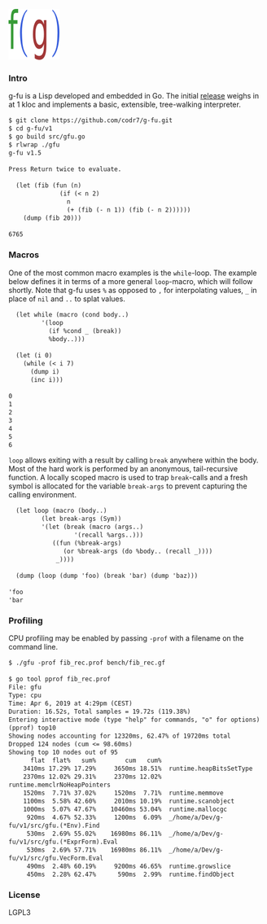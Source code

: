 ![Logo](logo.png)

### Intro
g-fu is a Lisp developed and embedded in Go. The initial [release](https://github.com/codr7/g-fu/tree/master/v1) weighs in at 1 kloc and implements a basic, extensible, tree-walking interpreter.

```
$ git clone https://github.com/codr7/g-fu.git
$ cd g-fu/v1
$ go build src/gfu.go
$ rlwrap ./gfu
g-fu v1.5

Press Return twice to evaluate.

  (let (fib (fun (n)
              (if (< n 2)
                n
                (+ (fib (- n 1)) (fib (- n 2))))))
    (dump (fib 20)))

6765
```

### Macros
One of the most common macro examples is the `while`-loop. The example below defines it in terms of a more general `loop`-macro, which will follow shortly. Note that g-fu uses `%` as opposed to `,` for interpolating values, `_` in place of `nil` and `..` to splat values.

```
  (let while (macro (cond body..)
         '(loop
           (if %cond _ (break))
           %body..)))

  (let (i 0)
    (while (< i 7)
      (dump i)
      (inc i)))

0
1
2
3
4
5
6
```

`loop` allows exiting with a result by calling `break` anywhere within the body. Most of the hard work is performed by an anonymous, tail-recursive function. A locally scoped macro is used to trap `break`-calls and a fresh symbol is allocated for the variable `break-args` to prevent capturing the calling environment.

```
  (let loop (macro (body..)
         (let break-args (Sym))
         '(let (break (macro (args..)
                  '(recall %args..)))
            ((fun (%break-args)
               (or %break-args (do %body.. (recall _))))
             _))))

  (dump (loop (dump 'foo) (break 'bar) (dump 'baz)))

'foo
'bar
```

### Profiling
CPU profiling may be enabled by passing `-prof` with a filename on the command line.

```
$ ./gfu -prof fib_rec.prof bench/fib_rec.gf

$ go tool pprof fib_rec.prof 
File: gfu
Type: cpu
Time: Apr 6, 2019 at 4:29pm (CEST)
Duration: 16.52s, Total samples = 19.72s (119.38%)
Entering interactive mode (type "help" for commands, "o" for options)
(pprof) top10
Showing nodes accounting for 12320ms, 62.47% of 19720ms total
Dropped 124 nodes (cum <= 98.60ms)
Showing top 10 nodes out of 95
      flat  flat%   sum%        cum   cum%
    3410ms 17.29% 17.29%     3650ms 18.51%  runtime.heapBitsSetType
    2370ms 12.02% 29.31%     2370ms 12.02%  runtime.memclrNoHeapPointers
    1520ms  7.71% 37.02%     1520ms  7.71%  runtime.memmove
    1100ms  5.58% 42.60%     2010ms 10.19%  runtime.scanobject
    1000ms  5.07% 47.67%    10460ms 53.04%  runtime.mallocgc
     920ms  4.67% 52.33%     1200ms  6.09%  _/home/a/Dev/g-fu/v1/src/gfu.(*Env).Find
     530ms  2.69% 55.02%    16980ms 86.11%  _/home/a/Dev/g-fu/v1/src/gfu.(*ExprForm).Eval
     530ms  2.69% 57.71%    16980ms 86.11%  _/home/a/Dev/g-fu/v1/src/gfu.VecForm.Eval
     490ms  2.48% 60.19%     9200ms 46.65%  runtime.growslice
     450ms  2.28% 62.47%      590ms  2.99%  runtime.findObject
```

### License
LGPL3